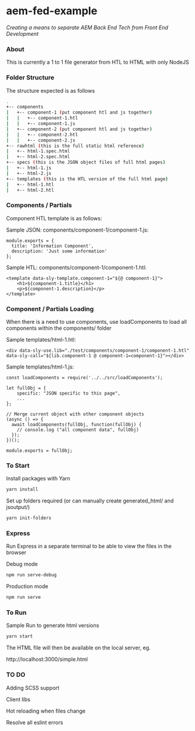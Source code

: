 # aem-fed-example

*Creating a means to separate AEM Back End Tech from Front End Development*

### About

This is currently a 1 to 1 file generator from HTL to HTML with only NodeJS

### Folder Structure

The structure expected is as follows

```bash
.
+-- components
|   +-- component-1 (put component htl and js together)
|   |   +-- component-1.htl 
|   |   +-- component-1.js
|   +-- component-2 (put component htl and js together)
|   |   +-- component-2.htl 
|   |   +-- component-2.js
+-- rawhtml (this is the full static html reference)
|   +-- html-1.spec.html
|   +-- html-2.spec.html
+-- specs (this is the JSON object files of full html pages)
|   +-- html-1.js
|   +-- html-2.js
+-- templates (this is the HTL version of the full html page)
|   +-- html-1.htl
|   +-- html-2.htl
```

### Components / Partials

Component HTL template is as follows:

Sample JSON: components/component-1/component-1.js:

~~~~
module.exports = {
  title: 'Information Component',
  description: 'Just some information'
};
~~~~

Sample HTL: components/component-1/component-1.htl:

~~~~
<template data-sly-template.component-1="${@ component-1}">
    <h1>${component-1.title}</h1>
    <p>${component-1.description}</p>
</template>
~~~~
  
### Component / Partials Loading

When there is a need to use components, use loadComponents to load all components within the components/ folder

Sample templates/html-1.htl:

~~~~
<div data-sly-use.lib="./test/components/component-1/component-1.htl" data-sly-call="${lib.component-1 @ component-1=component-1}"></div>
~~~~

Sample templates/html-1.js:

~~~~
const loadComponents = require('../../src/loadComponents');

let fullObj = {
    specific: "JSON specific to this page",
    ...
};

// Merge current object with other component objects
(async () => {
  await loadComponents(fullObj, function(fullObj) { 
    // console.log ("all component data", fullObj)
  });
})();

module.exports = fullObj;
~~~~

### To Start

Install packages with Yarn

```bash
yarn install
```

Set up folders required (or can manually create generated_html/ and jsoutput/)

```bash
yarn init-folders
```

### Express

Run Express in a separate terminal to be able to view the files in the browser

Debug mode

```bash
npm run serve-debug
```

Production mode

```bash
npm run serve
```

### To Run

Sample Run to generate html versions

```bash
yarn start
```

The HTML file will then be available on the local server, eg.

http://localhost:3000/simple.html


### TO DO

Adding SCSS support

Client libs

Hot reloading when files change

Resolve all eslint errors